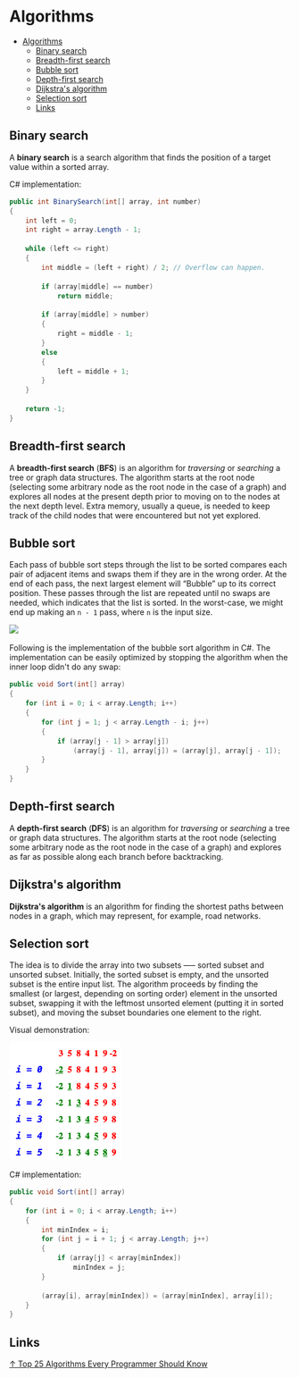 # Algorithms

- [Algorithms](#algorithms)
  - [Binary search](#binary-search)
  - [Breadth-first search](#breadth-first-search)
  - [Bubble sort](#bubble-sort)
  - [Depth-first search](#depth-first-search)
  - [Dijkstra's algorithm](#dijkstras-algorithm)
  - [Selection sort](#selection-sort)
  - [Links](#links)

## Binary search

A **binary search** is a search algorithm that finds the position of a target value within a sorted array.

C# implementation:

```csharp
public int BinarySearch(int[] array, int number)
{
    int left = 0;
    int right = array.Length - 1;

    while (left <= right)
    {
        int middle = (left + right) / 2; // Overflow can happen.

        if (array[middle] == number)
            return middle;

        if (array[middle] > number)
        {
            right = middle - 1;
        }
        else
        {
            left = middle + 1;
        }
    }

    return -1;
}
```

## Breadth-first search

A **breadth-first search** (**BFS**) is an algorithm for *traversing* or *searching*  a tree or graph data structures. The algorithm starts at the root node (selecting some arbitrary node as the root node in the case of a graph) and explores all nodes at the present depth prior to moving on to the nodes at the next depth level. Extra memory, usually a queue, is needed to keep track of the child nodes that were encountered but not yet explored.

## Bubble sort

Each pass of bubble sort steps through the list to be sorted compares each pair of adjacent items and swaps them if they are in the wrong order. At the end of each pass, the next largest element will “Bubble” up to its correct position. These passes through the list are repeated until no swaps are needed, which indicates that the list is sorted. In the worst-case, we might end up making an `n - 1` pass, where `n` is the input size.

<img src="https://upload.wikimedia.org/wikipedia/commons/c/c8/Bubble-sort-example-300px.gif">

Following is the implementation of the bubble sort algorithm in C#. The implementation can be easily optimized by stopping the algorithm when the inner loop didn't do any swap:

```csharp
public void Sort(int[] array)
{
    for (int i = 0; i < array.Length; i++)
    {
        for (int j = 1; j < array.Length - i; j++)
        {
            if (array[j - 1] > array[j])
                (array[j - 1], array[j]) = (array[j], array[j - 1]);
        }
    }
}
```

## Depth-first search

A **depth-first search** (**DFS**) is an algorithm for *traversing* or *searching* a tree or graph data structures. The algorithm starts at the root node (selecting some arbitrary node as the root node in the case of a graph) and explores as far as possible along each branch before backtracking.

## Dijkstra's algorithm

**Dijkstra's algorithm** is an algorithm for finding the shortest paths between nodes in a graph, which may represent, for example, road networks.

## Selection sort

The idea is to divide the array into two subsets —– sorted subset and unsorted subset. Initially, the sorted subset is empty, and the unsorted subset is the entire input list. The algorithm proceeds by finding the smallest (or largest, depending on sorting order) element in the unsorted subset, swapping it with the leftmost unsorted element (putting it in sorted subset), and moving the subset boundaries one element to the right.

Visual demonstration:

<img src="images/selection%20sort.png" width="200px">

C# implementation:

```csharp
public void Sort(int[] array)
{
    for (int i = 0; i < array.Length; i++)
    {
        int minIndex = i;
        for (int j = i + 1; j < array.Length; j++)
        {
            if (array[j] < array[minIndex])
                minIndex = j;
        }

        (array[i], array[minIndex]) = (array[minIndex], array[i]);
    }
}
```

## Links

[↑ Top 25 Algorithms Every Programmer Should Know](https://medium.com/techie-delight/top-25-algorithms-every-programmer-should-know-373246b4881b)
